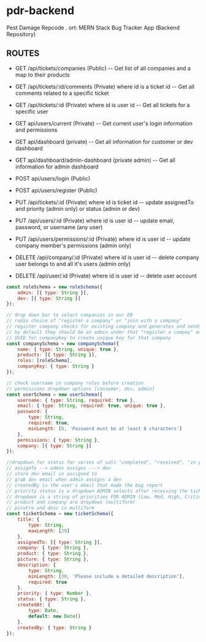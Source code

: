 # pdr-backend

Pest Damage Repcode .
ort: MERN Stack Bug Tracker App (Backend Repository)

## ROUTES

-   GET /api/tickets/companies (Public) -- Get list of all companies and a map to their products
-   GET /api/tickets/:id/comments (Private) where id is a ticket id -- Get all comments related to a specific ticket
-   GET /api/tickets/:id (Private) where id is user id -- Get all tickets for a specific user
-   GET api/users/current (Private) -- Get current user's login information and permissions
-   GET api/dashboard (private) -- Get all information for customer or dev dashboard
-   GET api/dashboard/admin-dashboard (private admin) -- Get all information for admin dashboard

-   POST api/users/login (Public)
-   POST api/users/register (Public)

-   PUT /api/tickets/:id (Private) where id is ticket id -- update assignedTo and priority (admin only) or status (admin or dev)
-   PUT /api/users/:id (Private) where id is user id -- update email, password, or username (any user)
-   PUT /api/users/permissions/:id (Private) where id is user id -- update company member's permissions (admin only)

-   DELETE /api/company/:id (Private) where id is user id -- delete company user belongs to and all it's users (admin only)
-   DELETE /api/user/:id (Private) where id is user id -- delete user account

```js
const roleSchema = new roleSchema({
    admin: [{ type: String }],
    dev: [{ type: String }]
});

// drop down bar to select companies in our DB
// radio choice of "register a company" or "join with a company"
// register company checks for existing company and generates and sends a key
// by default they should be an admin under that "register a compay" email provided
// UUID for companyKey to create unique key for that company
const companySchema = new companySchema({
    name: { type: String, unique: true },
    products: [{ type: String }],
    roles: [roleSchema],
    companyKey: { type: String }
});

// check username in company roles before creation
// permissions dropdown options [consumer, dev, admin]
const userSchema = new userSchema({
    username: { type: String, required: true },
    email: { type: String, required: true, unique: true },
    password: {
        type: String,
        required: true,
        minLength: [8, 'Password must be at least 8 characters']
    },
    permissions: { type: String },
    company: [{ type: String }]
});

//dropdown for status for series of vals "completed", "received", "in progress", etc.
// assignTo --> admin assigns ---> dev
// store dev email in assigned to
// grab dev email when admin assigns a dev
// createdBy is the user's email that made the bug report
// priority status is a dropdown ADMIN selects after receiving the ticket
// dropdown is a string of priorities FOR ADMIN (Low, Med, High, Critical), but its a number to parse on backend
// product and company are dropdown (multiform)
// picutre and desc is multiform
const ticketSchema = new ticketSchema({
    title: {
        type: String,
        maxLength: [20]
    },
    assignedTo: [{ type: String }],
    company: { type: String },
    product: { type: String },
    picture: { type: String },
    description: {
        type: String,
        minLength: [30, 'Please include a detailed description'],
        required: true
    },
    priority: { type: Number },
    status: { type: String },
    createdAt: {
        type: Date,
        default: new Date()
    },
    createdBy: { type: String }
});
```
